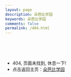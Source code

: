 ```yaml
---
layout: page
description: 朵芭比学园
keywords: 朵芭比学园
comments: false
permalink: /404.html
---
```


<br>
<br>
<br>
<ul>
<li>404, 页面未找到, 休息一下! </li>
<li>点击返回主页：<a href="http://duobab.github.io" target="_blank">朵芭比学园</a></li>
</ul>
<br>
<br>
<br>
<br>
<br>
<br>
